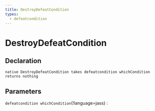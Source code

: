 ```yaml
---
title: DestroyDefeatCondition
types:
  - defeatcondition
---
```


# DestroyDefeatCondition

## Declaration

```jass
native DestroyDefeatCondition takes defeatcondition whichCondition returns nothing
```

## Parameters
`defeatcondition whichCondition`{!language=jass}
: 
